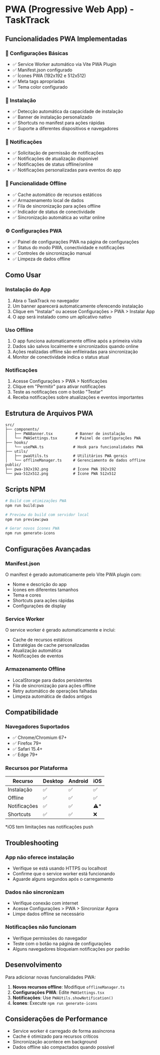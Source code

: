 # PWA (Progressive Web App) - TaskTrack

## Funcionalidades PWA Implementadas

### 🔧 Configurações Básicas
- ✅ Service Worker automático via Vite PWA Plugin
- ✅ Manifest.json configurado
- ✅ Ícones PWA (192x192 e 512x512)
- ✅ Meta tags apropriadas
- ✅ Tema color configurado

### 📱 Instalação
- ✅ Detecção automática da capacidade de instalação
- ✅ Banner de instalação personalizado
- ✅ Shortcuts no manifest para ações rápidas
- ✅ Suporte a diferentes dispositivos e navegadores

### 🔔 Notificações
- ✅ Solicitação de permissão de notificações
- ✅ Notificações de atualização disponível
- ✅ Notificações de status offline/online
- ✅ Notificações personalizadas para eventos do app

### 📵 Funcionalidade Offline
- ✅ Cache automático de recursos estáticos
- ✅ Armazenamento local de dados
- ✅ Fila de sincronização para ações offline
- ✅ Indicador de status de conectividade
- ✅ Sincronização automática ao voltar online

### ⚙️ Configurações PWA
- ✅ Painel de configurações PWA na página de configurações
- ✅ Status do modo PWA, conectividade e notificações
- ✅ Controles de sincronização manual
- ✅ Limpeza de dados offline

## Como Usar

### Instalação do App
1. Abra o TaskTrack no navegador
2. Um banner aparecerá automaticamente oferecendo instalação
3. Clique em "Instalar" ou acesse Configurações > PWA > Instalar App
4. O app será instalado como um aplicativo nativo

### Uso Offline
1. O app funciona automaticamente offline após a primeira visita
2. Dados são salvos localmente e sincronizados quando online
3. Ações realizadas offline são enfileiradas para sincronização
4. Monitor de conectividade indica o status atual

### Notificações
1. Acesse Configurações > PWA > Notificações
2. Clique em "Permitir" para ativar notificações
3. Teste as notificações com o botão "Testar"
4. Receba notificações sobre atualizações e eventos importantes

## Estrutura de Arquivos PWA

```
src/
├── components/
│   ├── PWABanner.tsx          # Banner de instalação
│   └── PWASettings.tsx        # Painel de configurações PWA
├── hooks/
│   └── usePWA.ts             # Hook para funcionalidades PWA
├── utils/
│   ├── pwaUtils.ts           # Utilitários PWA gerais
│   └── offlineManager.ts     # Gerenciamento de dados offline
public/
├── pwa-192x192.png           # Ícone PWA 192x192
└── pwa-512x512.png           # Ícone PWA 512x512
```

## Scripts NPM

```bash
# Build com otimizações PWA
npm run build:pwa

# Preview do build com servidor local
npm run preview:pwa

# Gerar novos ícones PWA
npm run generate-icons
```

## Configurações Avançadas

### Manifest.json
O manifest é gerado automaticamente pelo Vite PWA plugin com:
- Nome e descrição do app
- Ícones em diferentes tamanhos
- Tema e cores
- Shortcuts para ações rápidas
- Configurações de display

### Service Worker
O service worker é gerado automaticamente e inclui:
- Cache de recursos estáticos
- Estratégias de cache personalizadas
- Atualização automática
- Notificações de eventos

### Armazenamento Offline
- LocalStorage para dados persistentes
- Fila de sincronização para ações offline
- Retry automático de operações falhadas
- Limpeza automática de dados antigos

## Compatibilidade

### Navegadores Suportados
- ✅ Chrome/Chromium 67+
- ✅ Firefox 79+
- ✅ Safari 15.4+
- ✅ Edge 79+

### Recursos por Plataforma
| Recurso | Desktop | Android | iOS |
|---------|---------|---------|-----|
| Instalação | ✅ | ✅ | ✅ |
| Offline | ✅ | ✅ | ✅ |
| Notificações | ✅ | ✅ | ⚠️* |
| Shortcuts | ✅ | ✅ | ❌ |

*iOS tem limitações nas notificações push

## Troubleshooting

### App não oferece instalação
- Verifique se está usando HTTPS ou localhost
- Confirme que o service worker está funcionando
- Aguarde alguns segundos após o carregamento

### Dados não sincronizam
- Verifique conexão com internet
- Acesse Configurações > PWA > Sincronizar Agora
- Limpe dados offline se necessário

### Notificações não funcionam
- Verifique permissões do navegador
- Teste com o botão na página de configurações
- Alguns navegadores bloqueiam notificações por padrão

## Desenvolvimento

Para adicionar novas funcionalidades PWA:

1. **Novos recursos offline**: Modifique `offlineManager.ts`
2. **Configurações PWA**: Edite `PWASettings.tsx`
3. **Notificações**: Use `PWAUtils.showNotification()`
4. **Ícones**: Execute `npm run generate-icons`

## Considerações de Performance

- Service worker é carregado de forma assíncrona
- Cache é otimizado para recursos críticos
- Sincronização acontece em background
- Dados offline são compactados quando possível
